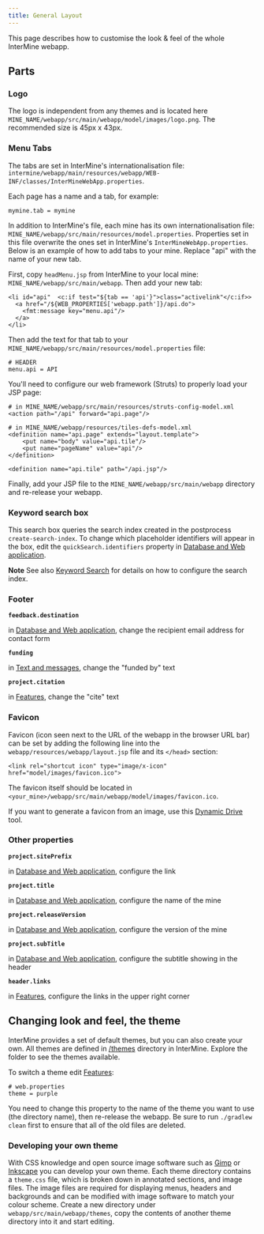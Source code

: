 ```yaml
---
title: General Layout
---
```


This page describes how to customise the look & feel of the whole InterMine webapp.

## Parts

### Logo

The logo is independent from any themes and is located here `MINE_NAME/webapp/src/main/webapp/model/images/logo.png`. The recommended size is 45px x 43px.

### Menu Tabs

The tabs are set in InterMine's internationalisation file: `intermine/webapp/main/resources/webapp/WEB-INF/classes/InterMineWebApp.properties`.

Each page has a name and a tab, for example:

```text
mymine.tab = mymine
```

In addition to InterMine's file, each mine has its own internationalisation file: `MINE_NAME/webapp/src/main/resources/model.properties`. Properties set in this file overwrite the ones set in InterMine's `InterMineWebApp.properties`. Below is an example of how to add tabs to your mine. Replace "api" with the name of your new tab.

First, copy `headMenu.jsp` from InterMine to your local mine: `MINE_NAME/webapp/src/main/webapp`. Then add your new tab:

```text
<li id="api"  <c:if test="${tab == 'api'}">class="activelink"</c:if>>
  <a href="/${WEB_PROPERTIES['webapp.path']}/api.do">
    <fmt:message key="menu.api"/>
  </a>
</li>
```

Then add the text for that tab to your `MINE_NAME/webapp/src/main/resources/model.properties` file:

```text
# HEADER
menu.api = API
```

You'll need to configure our web framework \(Struts\) to properly load your JSP page:

```markup
# in MINE_NAME/webapp/src/main/resources/struts-config-model.xml
<action path="/api" forward="api.page"/>

# in MINE_NAME/webapp/resources/tiles-defs-model.xml
<definition name="api.page" extends="layout.template">
    <put name="body" value="api.tile"/>
    <put name="pageName" value="api"/>
</definition>

<definition name="api.tile" path="/api.jsp"/>
```

Finally, add your JSP file to the `MINE_NAME/webapp/src/main/webapp` directory and re-release your webapp.

### Keyword search box

This search box queries the search index created in the postprocess `create-search-index`. To change which placeholder identifiers will appear in the box, edit the `quickSearch.identifiers` property in [Database and Web application](../properties/intermine-properties.md).

**Note**
See also [Keyword Search](../keyword-search/index.md) for details on how to configure the search index. 

### Footer

**`feedback.destination`**

in [Database and Web application](../properties/intermine-properties.md), change the recipient email address for contact form

**`funding`**

in [Text and messages](../properties/model-properties.md), change the "funded by" text

**`project.citation`**

in [Features](../properties/web-properties.md), change the "cite" text

### Favicon

Favicon \(icon seen next to the URL of the webapp in the browser URL bar\) can be set by adding the following line into the `webapp/resources/webapp/layout.jsp` file and its `</head>` section:

```markup
<link rel="shortcut icon" type="image/x-icon" href="model/images/favicon.ico">
```

The favicon itself should be located in `<your_mine>/webapp/src/main/webapp/model/images/favicon.ico`.

If you want to generate a favicon from an image, use this [Dynamic Drive](http://tools.dynamicdrive.com/favicon/) tool.

### Other properties

**`project.sitePrefix`**

in [Database and Web application](../properties/intermine-properties.md), configure the link

**`project.title`**

in [Database and Web application](../properties/intermine-properties.md), configure the name of the mine

**`project.releaseVersion`**

in [Database and Web application](../properties/intermine-properties.md), configure the version of the mine

**`project.subTitle`**

in [Database and Web application](../properties/intermine-properties.md), configure the subtitle showing in the header

**`header.links`**

in [Features](../properties/web-properties.md), configure the links in the upper right corner

## Changing look and feel, the theme

InterMine provides a set of default themes, but you can also create your own. All themes are defined in [/themes](https://github.com/intermine/intermine/tree/dev/intermine/webapp/src/main/webapp/themes) directory in InterMine. Explore the folder to see the themes available.

To switch a theme edit [Features](../properties/web-properties.md):

```text
# web.properties
theme = purple
```

You need to change this property to the name of the theme you want to use \(the directory name\), then re-release the webapp. Be sure to run `./gradlew clean` first to ensure that all of the old files are deleted.

### Developing your own theme

With CSS knowledge and open source image software such as [Gimp](http://www.gimp.org) or [Inkscape](http://www.inkscape.org) you can develop your own theme. Each theme directory contains a `theme.css` file, which is broken down in annotated sections, and image files. The image files are required for displaying menus, headers and backgrounds and can be modified with image software to match your colour scheme. Create a new directory under `webapp/src/main/webapp/themes`, copy the contents of another theme directory into it and start editing.
